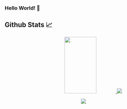 ### Hello World! 👋


  
## Github Stats 📈

<div align="center">
  <a href="https://github.com/MahdiAghaali">
  <img height="180em" width="45%" src="https://github-readme-stats.vercel.app/api?username=MahdiAghaali&show_icons=true&theme=gruvbox&include_all_commits=true&count_private=true"/>
  <img src="https://github-readme-stats.vercel.app/api/top-langs/?username=MahdiAghaali&layout=compact&langs_count=8&theme=gruvbox"/>
</div>
<p align="center"> 
  <img src="https://profile-counter.glitch.me/MahdiAghaali/count.svg" />
</p>

<!--
**MahdiAghaali/MahdiAghaali** is a ✨ _special_ ✨ repository because its `README.md` (this file) appears on your GitHub profile.

Here are some ideas to get you started:

- 🔭 I’m currently working on ...
- 🌱 I’m currently learning ...
- 👯 I’m looking to collaborate on ...
- 🤔 I’m looking for help with ...
- 💬 Ask me about ...
- 📫 How to reach me: ...
- 😄 Pronouns: ...
- ⚡ Fun fact: ...
-->
